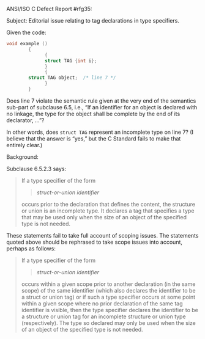 ANSI/ISO C Defect Report #rfg35:

Subject: Editorial issue relating to tag declarations in type specifiers.

Given the code:

```c
void example ()
        {
              {
              struct TAG {int i};
              }
              {
 		struct TAG object;	/* line 7 */
              }
        }
```

Does line 7 violate the semantic rule given at the very end of the semantics
sub-part of subclause 6.5, i.e., “If an identifier for an object is declared
with no linkage, the type for the object shall be complete by the end of its
declarator, ...”?

In other words, does `struct TAG` represent an incomplete type on line 7? (I
believe that the answer is “yes,” but the C Standard fails to make that entirely
clear.)

Background:

Subclause 6.5.2.3 says:

> If a type specifier of the form
> 
> > *struct-or-union identifier*
> 
> occurs prior to the declaration that defines the content, the structure or union
> is an incomplete type. It declares a tag that specifies a type that may be used
> only when the size of an object of the specified type is not needed.

These statements fail to take full account of scoping issues. The statements
quoted above should be rephrased to take scope issues into account, perhaps as
follows:

> If a type specifier of the form
> 
> > *struct-or-union identifier*
> 
> occurs within a given scope prior to another declaration (in the same scope) of
> the same identifier (which also declares the identifier to be a struct or union
> tag) or if such a type specifier occurs at some point within a given scope where
> no prior declaration of the same tag identifier is visible, then the type
> specifier declares the identifier to be a structure or union tag for an
> incomplete structure or union type (respectively). The type so declared may only
> be used when the size of an object of the specified type is not needed.
